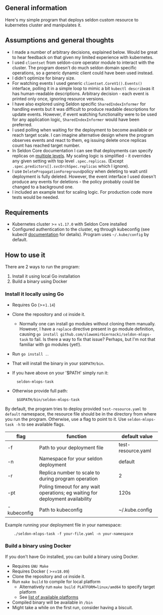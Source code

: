## General information

Here's my simple program that deploys seldon custom resource to kubernetes cluster and manipulates it.

## Assumptions and general thoughts

* I made a number of arbitrary decisions, explained below. Would be great to hear feedback on that given my limited experience with kubernetes.
* I used `clientset` from seldon-core operator module to interact with the cluster. 
  The program doesn't do much seldon domain specific operations, so a generic dynamic client 
  could have been used instead.
* I didn't optimize for binary size.
* For watching events I used generic `clientset.CoreV1().Events()` interface, polling it in a simple loop to mimic a bit `kubectl describe`as it has human-readable descriptions. 
  Arbitrary decision - each event is printed only once, ignoring resource versions.
* I have also explored using Seldon specific `SharedIndexInformer` for handling events but it was difficult to produce readable descriptions for update events. 
  However, if event watching functionality were to be used for any application logic, `SharedIndexInformer` would have been preferred.
* I used polling when waiting for the deployment to become available or reach target scale. 
  I can imagine alternative design where the program observes events and react to them, eg issuing delete once replicas count has reached target number.
* In Seldon Core documentation I can see that deployments can specify replicas on [multiple levels](https://docs.seldon.io/projects/seldon-core/en/v1.1.0/graph/scaling.html).
  My scaling logic is simplified - it overrides any given setting with top level `.spec.replicas`. (Except `.spec.predictors[].svcOrchSpec.replicas` which I ignore).
* I use `DeletePropagationForeground`policy when deleting to wait until deployment is fully deleted. 
  However, the event interface I used doesn't produce any events for deletions - the policy probably could be changed to a background one.
* I included an example test for scaling logic. For production code more tests would be needed.

## Requirements

* Kubernetes cluster >= `v1.17.0` with Seldon Core installed
* Configured authentication to the cluster, eg through kubeconfig (see kubectl [documentation](https://kubernetes.io/docs/concepts/configuration/organize-cluster-access-kubeconfig/) for details).
  Program uses `~/.kube/config` by default.

## How to use it

There are 2 ways to run the program:
1. Install it using local Go installation
2. Build a binary using Docker

### Install it locally using Go

* Requires Go (>=`1.14`)
* Clone the repository and `cd` inside it.
  * Normally one can install go modules without cloning them manually. However, I have a `replace` directive present in go module 
    definition, causing `go install github.com/slawomirbiernacki/seldon-mlops-task` to fail. Is there a way to fix that issue? Perhaps, but I'm not that familiar with go modules (yet!).
* Run `go install .`.
* That will install the binary in your `$GOPATH/bin`.
* If you have above on your '$PATH' simply run it:
        
        seldon-mlops-task

* Otherwise provide full path:

        $GOPATH/bin/seldon-mlops-task

By default, the program tries to deploy provided `test-resource.yaml` to `default` namespace, the resource file should be in the directory from where you run the program. 
Otherwise, use a flag to point to it. Use `seldon-mlops-task -h` to see available flags.

| flag        | function                                                                       | default value      |
|-------------|--------------------------------------------------------------------------------|--------------------|
| -f          | Path to your deployment file                                                   | test-resource.yaml |
| -n          | Namespace for your seldon deployment                                           | default            |
| -r          | Replica number to scale to during program operation                            | 2                  |
| -pt         | Poling timeout for any wait operations; eg waiting for deployment availability | 120s               |
| -kubeconfig | Path to kubeconfig                                                             | ~/.kube.config     |

Example running your deployment file in your namespace:

        ./seldon-mlops-task -f your-file.yaml -n your-namespace

### Build a binary using Docker

If you don't have Go installed, you can build a binary using Docker.

* Requires `GNU Make`
* Requires Docker ( >=`v18.09`)
* Clone the repository and `cd` inside it.
* Run `make build` to compile for local platform
  * Alternatively run `make build PLATFORM=linux/amd64` to specify target platform
  * See [list of available platforms](https://golang.org/doc/install/source#environment)
* Compiled binary will be available in `/bin`
* Might take a while on the first run, consider having a biscuit.